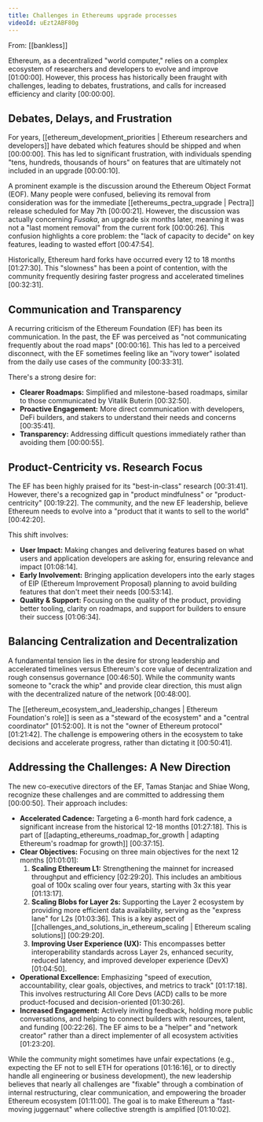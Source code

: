 ```yaml
---
title: Challenges in Ethereums upgrade processes
videoId: uEzt2ABF80g
---
```


From: [[bankless]] <br/> 

Ethereum, as a decentralized "world computer," relies on a complex ecosystem of researchers and developers to evolve and improve <a class="yt-timestamp" data-t="01:00:00">[01:00:00]</a>. However, this process has historically been fraught with challenges, leading to debates, frustrations, and calls for increased efficiency and clarity <a class="yt-timestamp" data-t="00:00:00">[00:00:00]</a>.

## Debates, Delays, and Frustration

For years, [[ethereum_development_priorities | Ethereum researchers and developers]] have debated which features should be shipped and when <a class="yt-timestamp" data-t="00:00:00">[00:00:00]</a>. This has led to significant frustration, with individuals spending "tens, hundreds, thousands of hours" on features that are ultimately not included in an upgrade <a class="yt-timestamp" data-t="00:00:10">[00:00:10]</a>.

A prominent example is the discussion around the Ethereum Object Format (EOF). Many people were confused, believing its removal from consideration was for the immediate [[ethereums_pectra_upgrade | Pectra]] release scheduled for May 7th <a class="yt-timestamp" data-t="00:00:21">[00:00:21]</a>. However, the discussion was actually concerning *Fusaka*, an upgrade six months later, meaning it was not a "last moment removal" from the current fork <a class="yt-timestamp" data-t="00:00:26">[00:00:26]</a>. This confusion highlights a core problem: the "lack of capacity to decide" on key features, leading to wasted effort <a class="yt-timestamp" data-t="00:47:54">[00:47:54]</a>.

Historically, Ethereum hard forks have occurred every 12 to 18 months <a class="yt-timestamp" data-t="01:27:30">[01:27:30]</a>. This "slowness" has been a point of contention, with the community frequently desiring faster progress and accelerated timelines <a class="yt-timestamp" data-t="00:32:31">[00:32:31]</a>.

## Communication and Transparency

A recurring criticism of the Ethereum Foundation (EF) has been its communication. In the past, the EF was perceived as "not communicating frequently about the road maps" <a class="yt-timestamp" data-t="00:00:16">[00:00:16]</a>. This has led to a perceived disconnect, with the EF sometimes feeling like an "ivory tower" isolated from the daily use cases of the community <a class="yt-timestamp" data-t="00:33:31">[00:33:31]</a>.

There's a strong desire for:
*   **Clearer Roadmaps:** Simplified and milestone-based roadmaps, similar to those communicated by Vitalik Buterin <a class="yt-timestamp" data-t="00:32:50">[00:32:50]</a>.
*   **Proactive Engagement:** More direct communication with developers, DeFi builders, and stakers to understand their needs and concerns <a class="yt-timestamp" data-t="00:35:41">[00:35:41]</a>.
*   **Transparency:** Addressing difficult questions immediately rather than avoiding them <a class="yt-timestamp" data-t="00:00:55">[00:00:55]</a>.

## Product-Centricity vs. Research Focus

The EF has been highly praised for its "best-in-class" research <a class="yt-timestamp" data-t="00:31:41">[00:31:41]</a>. However, there's a recognized gap in "product mindfulness" or "product-centricity" <a class="yt-timestamp" data-t="00:19:22">[00:19:22]</a>. The community, and the new EF leadership, believe Ethereum needs to evolve into a "product that it wants to sell to the world" <a class="yt-timestamp" data-t="00:42:20">[00:42:20]</a>.

This shift involves:
*   **User Impact:** Making changes and delivering features based on what users and application developers are asking for, ensuring relevance and impact <a class="yt-timestamp" data-t="01:08:14">[01:08:14]</a>.
*   **Early Involvement:** Bringing application developers into the early stages of EIP (Ethereum Improvement Proposal) planning to avoid building features that don't meet their needs <a class="yt-timestamp" data-t="00:53:14">[00:53:14]</a>.
*   **Quality & Support:** Focusing on the quality of the product, providing better tooling, clarity on roadmaps, and support for builders to ensure their success <a class="yt-timestamp" data-t="01:06:34">[01:06:34]</a>.

## Balancing Centralization and Decentralization

A fundamental tension lies in the desire for strong leadership and accelerated timelines versus Ethereum's core value of decentralization and rough consensus governance <a class="yt-timestamp" data-t="00:46:50">[00:46:50]</a>. While the community wants someone to "crack the whip" and provide clear direction, this must align with the decentralized nature of the network <a class="yt-timestamp" data-t="00:48:00">[00:48:00]</a>.

The [[ethereum_ecosystem_and_leadership_changes | Ethereum Foundation's role]] is seen as a "steward of the ecosystem" and a "central coordinator" <a class="yt-timestamp" data-t="01:52:00">[01:52:00]</a>. It is not the "owner of Ethereum protocol" <a class="yt-timestamp" data-t="01:21:42">[01:21:42]</a>. The challenge is empowering others in the ecosystem to take decisions and accelerate progress, rather than dictating it <a class="yt-timestamp" data-t="00:50:41">[00:50:41]</a>.

## Addressing the Challenges: A New Direction

The new co-executive directors of the EF, Tamas Stanjac and Shiae Wong, recognize these challenges and are committed to addressing them <a class="yt-timestamp" data-t="00:00:50">[00:00:50]</a>. Their approach includes:

*   **Accelerated Cadence:** Targeting a 6-month hard fork cadence, a significant increase from the historical 12-18 months <a class="yt-timestamp" data-t="01:27:18">[01:27:18]</a>. This is part of [[adapting_ethereums_roadmap_for_growth | adapting Ethereum's roadmap for growth]] <a class="yt-timestamp" data-t="00:37:15">[00:37:15]</a>.
*   **Clear Objectives:** Focusing on three main objectives for the next 12 months <a class="yt-timestamp" data-t="01:01:01">[01:01:01]</a>:
    1.  **Scaling Ethereum L1:** Strengthening the mainnet for increased throughput and efficiency <a class="yt-timestamp" data-t="02:29:20">[02:29:20]</a>. This includes an ambitious goal of 100x scaling over four years, starting with 3x this year <a class="yt-timestamp" data-t="01:13:17">[01:13:17]</a>.
    2.  **Scaling Blobs for Layer 2s:** Supporting the Layer 2 ecosystem by providing more efficient data availability, serving as the "express lane" for L2s <a class="yt-timestamp" data-t="01:03:36">[01:03:36]</a>. This is a key aspect of [[challenges_and_solutions_in_ethereum_scaling | Ethereum scaling solutions]] <a class="yt-timestamp" data-t="00:29:20">[00:29:20]</a>.
    3.  **Improving User Experience (UX):** This encompasses better interoperability standards across Layer 2s, enhanced security, reduced latency, and improved developer experience (DevX) <a class="yt-timestamp" data-t="01:04:50">[01:04:50]</a>.
*   **Operational Excellence:** Emphasizing "speed of execution, accountability, clear goals, objectives, and metrics to track" <a class="yt-timestamp" data-t="01:17:18">[01:17:18]</a>. This involves restructuring All Core Devs (ACD) calls to be more product-focused and decision-oriented <a class="yt-timestamp" data-t="01:30:26">[01:30:26]</a>.
*   **Increased Engagement:** Actively inviting feedback, holding more public conversations, and helping to connect builders with resources, talent, and funding <a class="yt-timestamp" data-t="00:22:26">[00:22:26]</a>. The EF aims to be a "helper" and "network creator" rather than a direct implementer of all ecosystem activities <a class="yt-timestamp" data-t="01:23:20">[01:23:20]</a>.

While the community might sometimes have unfair expectations (e.g., expecting the EF not to sell ETH for operations <a class="yt-timestamp" data-t="01:16:16">[01:16:16]</a>, or to directly handle all engineering or business development), the new leadership believes that nearly all challenges are "fixable" through a combination of internal restructuring, clear communication, and empowering the broader Ethereum ecosystem <a class="yt-timestamp" data-t="01:11:00">[01:11:00]</a>. The goal is to make Ethereum a "fast-moving juggernaut" where collective strength is amplified <a class="yt-timestamp" data-t="01:10:02">[01:10:02]</a>.